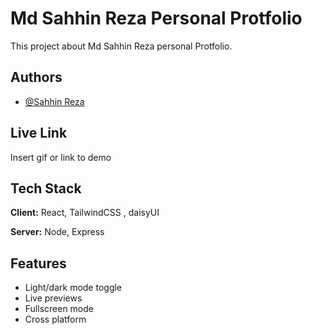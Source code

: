 # Md Sahhin Reza Personal Protfolio

This project about Md Sahhin Reza personal Protfolio.

## Authors

- [@Sahhin Reza](https://www.github.com/mdsahhinreza)

## Live Link

Insert gif or link to demo

## Tech Stack

**Client:** React, TailwindCSS , daisyUI

**Server:** Node, Express

## Features

- Light/dark mode toggle
- Live previews
- Fullscreen mode
- Cross platform
